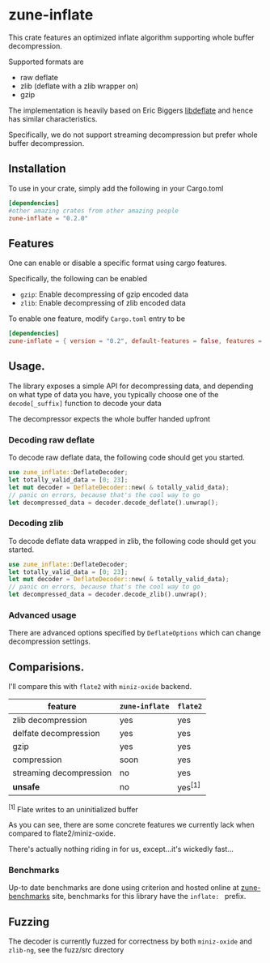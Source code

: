 # zune-inflate

This crate features an optimized inflate algorithm supporting
whole buffer decompression.

Supported formats are

- raw deflate
- zlib (deflate with a zlib wrapper on)
- gzip

The implementation is heavily based on Eric Biggers [libdeflate] and hence
has similar characteristics.

Specifically, we do not support streaming decompression but prefer whole buffer decompression.

## Installation

To use in your crate, simply add the following in your
Cargo.toml

```toml
[dependencies]
#other amazing crates from other amazing people
zune-inflate = "0.2.0"
```

## Features

One can enable or disable a specific format using
cargo features.

Specifically, the following can be enabled

- `gzip`: Enable decompressing of gzip encoded data
- `zlib`: Enable decompressing of zlib encoded data

To enable one feature, modify `Cargo.toml` entry to be

```toml
[dependencies]
zune-inflate = { version = "0.2", default-features = false, features = ["#ADD_SPECIFIC_FEATURE"] }
```

## Usage.

The library exposes a simple API for decompressing
data, and depending on what type of data you have, you typically choose
one of the `decode[_suffix]` function to decode your data

The decompressor expects the whole buffer handed upfront

### Decoding raw deflate

To decode raw deflate data, the following code should get you
started.

```rust
use zune_inflate::DeflateDecoder;
let totally_valid_data = [0; 23];
let mut decoder = DeflateDecoder::new( & totally_valid_data);
// panic on errors, because that's the cool way to go
let decompressed_data = decoder.decode_deflate().unwrap();
```

### Decoding zlib

To decode deflate data wrapped in zlib, the following code should get you
started.

```rust
use zune_inflate::DeflateDecoder;
let totally_valid_data = [0; 23];
let mut decoder = DeflateDecoder::new( & totally_valid_data);
// panic on errors, because that's the cool way to go
let decompressed_data = decoder.decode_zlib().unwrap();
```

### Advanced usage

There are advanced options specified by `DeflateOptions` which can change
decompression settings.

## Comparisions.

I'll compare this with `flate2` with `miniz-oxide` backend.

| feature                 | `zune-inflate` | `flate2`          |
|-------------------------|----------------|-------------------|
| zlib decompression      | yes            | yes               |
| delfate decompression   | yes            | yes               |
| gzip                    | yes            | yes               |
| compression             | soon           | yes               |
| streaming decompression | no             | yes               |
| **unsafe**              | no             | yes<sup>[1]</sup> |

<sup>[1]</sup> Flate writes to an uninitialized buffer

As you can see, there are some concrete features we currently lack when compared to
flate2/miniz-oxide.

There's actually nothing riding in for us, except...it's wickedly fast...

### Benchmarks

Up-to date benchmarks are done using criterion and hosted online at [zune-benchmarks] site,
benchmarks for this library have the `inflate: ` prefix.


## Fuzzing

The decoder is currently fuzzed for correctness by both `miniz-oxide` and `zlib-ng`, see the fuzz/src directory

[libdeflater]: https://github.com/adamkewley/libdeflater

[libdeflate]:https://github.com/ebiggers/libdeflate

[criterion]:https://github.com/bheisler/criterion.rs

[zune-benchmarks]:https://etemesi254.github.io/posts/Zune-Benchmarks/
